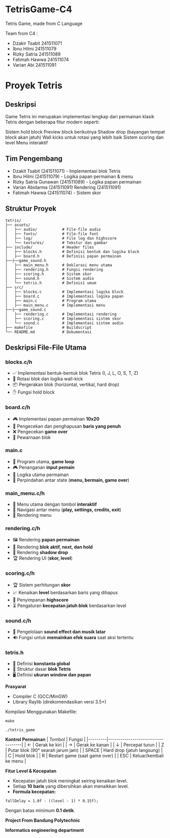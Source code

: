 # TetrisGame-C4
Tetris Game, made from C Language

Team from C4 :
- Dzakir Tsabit 241511071
- Ibnu Hilmi 241511079
- Rizky Satria 241511089
- Fatimah Hawwa 241511074
- Varian Abi 241511091

# Proyek Tetris

## Deskripsi
Game Tetris ini merupakan implementasi lengkap dari permainan klasik Tetris dengan beberapa fitur modern seperti:

Sistem hold block
Preview block berikutnya
Shadow drop (bayangan tempat block akan jatuh)
Wall kicks untuk rotasi yang lebih baik
Sistem scoring dan level
Menu interaktif

## Tim Pengembang
- Dzakit Tsabit (241511071) - Implementasi blok Tetris
- Ibnu Hilmi (241511079) - Logika papan permainan & menu
- Rizky Satria Gunawan (241511089) - Logika papan permainan
- Varian Abidarma (241511091)  Rendering (241511091)
- Fatimah Hawwa (241511074) - Sistem skor

## Struktur Proyek
```
tetris/
├── assets/
│   ├── audio/           # File-file audio
│   ├── fonts/           # File-file font
│   ├── log/             # File log dan highscore
│   └── textures/        # Tekstur dan gambar
├── include/             # Header files
│   ├── blocks.h         # Definisi bentuk dan logika block 
│   ├── board.h          # Definisi papan permainan
├──├──game_sound.h
│   ├── main_menu.h      # Deklarasi menu utama
│   ├── rendering.h      # Fungsi rendering
│   ├── scoring.h        # Sistem skor
│   ├── sound.h          # Sistem audio
│   └── tetris.h         # Definisi umum
├── src/
│   ├── blocks.c         # Implementasi logika block
│   ├── board.c          # Implementasi logika papan
│   ├── main.c           # Program utama
│   ├── main_menu.c      # Implementasi menu
├──├──game_sound.c
│   ├── rendering.c      # Implementasi rendering
│   ├── scoring.c        # Implementasi sistem skor
│   └── sound.c          # Implementasi sistem audio
├── makefile             # Buildscript
└── README.md            # Dokumentasi
```

## Deskripsi File-File Utama

### **blocks.c/h**
- ✅ Implementasi bentuk-bentuk blok Tetris (I, J, L, O, S, T, Z)
- 🔄 Rotasi blok dan logika wall-kick
- 📦 Pergerakan blok (horizontal, vertikal, hard drop)
- ✋ Fungsi hold block

### **board.c/h**
- 🎮 Implementasi papan permainan **10x20**
- 🧹 Pengecekan dan penghapusan **baris yang penuh**
- ❌ Pengecekan **game over**
- 🎨 Pewarnaan blok

### **main.c**
- 🔁 Program utama, **game loop**
- 🎮 Penanganan **input pemain**
- 🧠 Logika utama permainan
- 🔄 Perpindahan antar state (**menu, bermain, game over**)

### **main_menu.c/h**
- 📜 Menu utama dengan tombol **interaktif**
- 🔄 Navigasi antar menu (**play, settings, credits, exit**)
- 🎨 Rendering menu

### **rendering.c/h**
- 🖼️ Rendering **papan permainan**
- 🔲 Rendering **blok aktif, next, dan hold**
- 👥 Rendering **shadow drop**
- 🏆 Rendering UI (**skor, level**)

### **scoring.c/h**
- 🏆 Sistem perhitungan **skor**
- 📈 Kenaikan **level** berdasarkan baris yang dihapus
- 💾 Penyimpanan **highscore**
- ⏳ Pengaturan **kecepatan jatuh blok** berdasarkan level

### **sound.c/h**
- 🎵 Pengelolaan **sound effect dan musik latar**
- 🔊 Fungsi untuk **memainkan efek suara** saat aksi tertentu

### **tetris.h**
- 🔢 Definisi **konstanta global**
- 🔲 Struktur dasar **blok Tetris**
- 🖥️ Definisi **ukuran window dan papan**

**Prasyarat**

- Compiler C (GCC/MinGW)
- Library Raylib (direkomendasikan versi 3.5+)

Kompilasi
Menggunakan Makefile:

```
make
```

```
./tetris_game
```

**Kontrol Permainan**
| Tombol  | Fungsi                            |
|---------|-----------------------------------|
| ←       | Gerak ke kiri                    |
| →       | Gerak ke kanan                   |
| ↓       | Percepat turun                   |
| Z       | Putar blok (90° searah jarum jam) |
| SPACE   | Hard drop (jatuh langsung)       |
| C       | Hold blok                        |
| R       | Restart game (saat game over)    |
| ESC     | Keluar/kembali ke menu           |

**Fitur Level & Kecepatan**

- Kecepatan jatuh blok meningkat seiring kenaikan level.
- Setiap **10 baris** yang dibersihkan akan menaikkan level.
- **Formula kecepatan:**
```
fallDelay = 1.0f - ((level - 1) * 0.15f);
```
Dengan batas minimum **0.1 detik**.

**Project From Bandung Polytechnic**

**Informatics engineering department**



